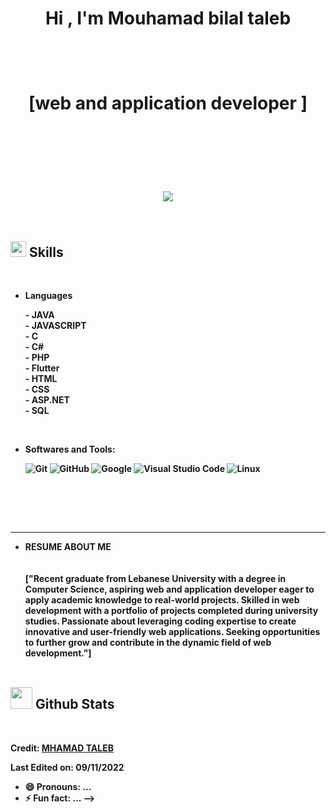 
<h1 align="center"><b>    Hi , I'm Mouhamad bilal taleb </b>



<br>

<br>
<br><br>
 [web and application developer ]


<br><br>

<img src="https://user-images.githubusercontent.com/73097560/115834477-dbab4500-a447-11eb-908a-139a6edaec5c.gif"><br><br>

## <img src="https://media2.giphy.com/media/QssGEmpkyEOhBCb7e1/giphy.gif?cid=ecf05e47a0n3gi1bfqntqmob8g9aid1oyj2wr3ds3mg700bl&rid=giphy.gif" width ="25"><b> Skills</b>
<br>

<p align="center">

- **Languages**
    
    <b>- JAVA</b><br>
    <b>- JAVASCRIPT</b><br>
    <b>- C</b><br>
    <b>- C#</b><br>
    <b>- PHP</b><br>
    <b>- Flutter</b><br>
    <b>- HTML<b><br>
    <b>- CSS<b><br>
    <b>- ASP.NET<b><br>
    <b>- SQL<b><br>

   
    
<br>   
    


- **Softwares and Tools**:

    ![Git](https://img.shields.io/badge/git-%23F05033.svg?style=for-the-badge&logo=git&logoColor=white)
    ![GitHub](https://img.shields.io/badge/github-%23121011.svg?style=for-the-badge&logo=github&logoColor=white)
    ![Google](https://img.shields.io/badge/google-%234285F4.svg?style=for-the-badge&logo=google&logoColor=white)
    ![Visual Studio Code](https://img.shields.io/badge/Visual%20Studio%20Code-0078d7.svg?style=for-the-badge&logo=visual-studio-code&logoColor=white)
    ![Linux](https://img.shields.io/badge/Linux-FCC624?style=for-the-badge&logo=linux&logoColor=black) 

<br>


    

</p>

<br>
<br>

-----


- **RESUME ABOUT ME**<br><br><br>
["Recent graduate from Lebanese University with a degree in Computer Science, aspiring web and application developer eager to apply academic knowledge to real-world projects. Skilled in web development with a portfolio of projects completed during university studies. Passionate about leveraging coding expertise to create innovative and user-friendly web applications. Seeking opportunities to further grow and contribute in the dynamic field of web development."]
<br><br>
## <img src="https://media.giphy.com/media/iY8CRBdQXODJSCERIr/giphy.gif" width="35"><b> Github Stats </b>
<br>

<div align="center">



</a>
</div>



Credit: [MHAMAD TALEB ](https://github.com/talebmhamad)

Last Edited on: 09/11/2022
- 😄 Pronouns: ...
- ⚡ Fun fact: ...
-->

